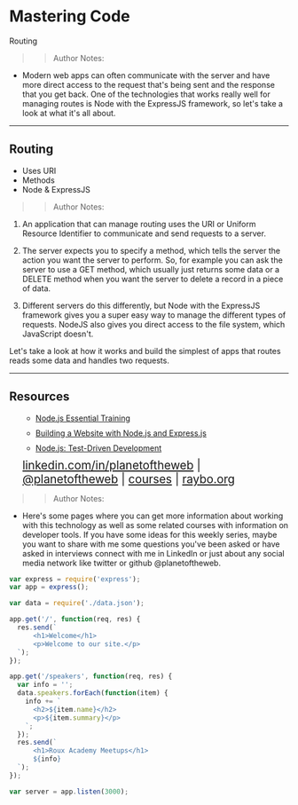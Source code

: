 <!-- .slide: data-state="title" -->

# Mastering Code
Routing

> >Author Notes:
- Modern web apps can often communicate with the server and have more direct access to the request that's being sent and the response that you get back. One of the technologies that works really well for managing routes is Node with the ExpressJS framework, so let's take a look at what it's all about.

---

## Routing

<ul>
  <li class="fragment">Uses URI</li>
  <li class="fragment">Methods</li>
  <li class="fragment">Node &amp; ExpressJS</li>
</ul>

> >Author Notes:

1. An application that can manage routing uses the URI or Uniform Resource Identifier to communicate and send requests to a server.

1. The server expects you to specify a method, which tells the server the action you want the server to perform. So, for example you can ask the server to use a GET method, which usually just returns some data or a DELETE method when you want the server to delete a record in a piece of data.

1. Different servers do this differently, but Node with the ExpressJS framework gives you a super easy way to manage the different types of requests. NodeJS also gives you direct access to the file system, which JavaScript doesn't.

Let's take a look at how it works and build the simplest of apps that routes reads some data and handles two requests.

---

## Resources
<ul>
  <li style="list-style: none;">
    <ul>
      <li style="margin-bottom: 10px"><a href="https://www.linkedin.com/learning/node-js-essential-training">Node.js Essential Training</a></li>
      <li style="margin-bottom: 10px"><a href="https://www.linkedin.com/learning/building-a-website-with-node-js-and-express-js">Building a Website with Node.js and Express.js</a></li>
      <li style="margin-bottom: 10px"><a href="https://www.linkedin.com/learning/node-js-test-driven-development">Node.js: Test-Driven Development</a></li>
    </ul>
  <li style="list-style: none; font-size: 1.3rem;"><a href="hhttps://www.linkedin.com/in/planetoftheweb">linkedin.com/in/planetoftheweb</a> | <a href="https://www.twitter.com/planetoftheweb">@planetoftheweb</a> | <a href="https://www.linkedin.com/learning/instructors/ray-villalobos">courses</a> | <a href="https://raybo.org">raybo.org</a></li>
</ul>

>> Author Notes:
- Here's some pages where you can get more information about working with this technology as well as some related courses with information on developer tools. If you have some ideas for this weekly series, maybe you want to share with me some questions you've been asked or have asked in interviews connect with me in LinkedIn or just about any social media network like twitter or github @planetoftheweb.

```app.js
var express = require('express');
var app = express();

var data = require('./data.json');

app.get('/', function(req, res) {
  res.send(`
      <h1>Welcome</h1>
      <p>Welcome to our site.</p>
  `);
});

app.get('/speakers', function(req, res) {
  var info = '';
  data.speakers.forEach(function(item) {
    info += `
      <h2>${item.name}</h2>
      <p>${item.summary}</p>
    `;
  });
  res.send(`
      <h1>Roux Academy Meetups</h1>
      ${info}
  `);
});

var server = app.listen(3000);
```
